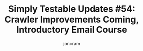 ---
title: "Simply Testable Updates #54: Crawler Improvements Coming, Introductory Email Course"
short_title: "Simply Testable Updates #53: Crawler Improvements Coming"
author: joncram
newsletter:
    issue_number: 54th
    url: https://us5.campaign-archive2.com/?u=ac75e33d993d2b502e333ddd0&amp;id=d53ff06e02
    closing_sentence: Expect the next newsletter a week from now on September 4.
    highlights:
        - "Crawler improvements coming: auto crawl when there is no sitemap"
        - Introductory email course to help new users get the most out of the service.
---